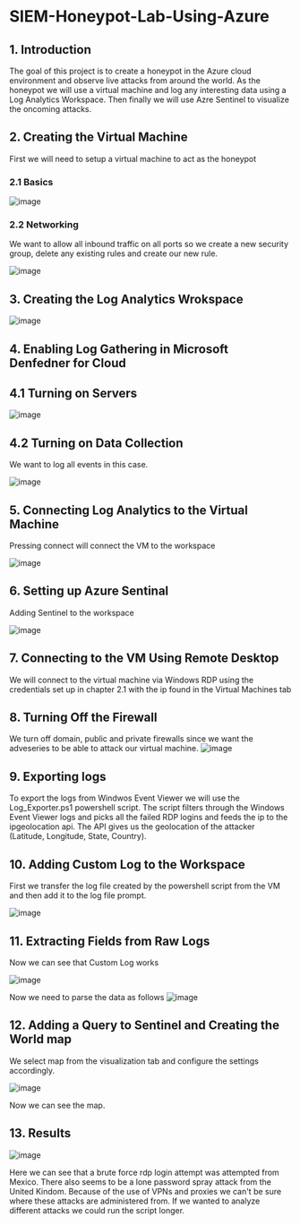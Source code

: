 # SIEM-Honeypot-Lab-Using-Azure
## 1. Introduction
The goal of this project is to create a honeypot in the Azure cloud environment and observe live attacks from around the world. As the honeypot we will use a virtual machine and log any interesting data using a Log Analytics Workspace. Then finally we will use Azre Sentinel to visualize the oncoming attacks.

## 2. Creating the Virtual Machine
First we will need to setup a virtual machine to act as the honeypot

### 2.1 Basics 

![image](https://github.com/m1k4x00/SIEM-Honeypot-Lab-Using-Azure/assets/142576207/94a34509-a361-4ee5-b6c9-6d100bce4296)


### 2.2 Networking
We want to allow all inbound traffic on all ports so we create a new security group, delete any existing rules and create our new rule.

![image](https://github.com/m1k4x00/SIEM-Honeypot-Lab-Using-Azure/assets/142576207/a8bb350a-3228-4352-918c-b5cdb1c191c2)


## 3. Creating the Log Analytics Wrokspace

![image](https://github.com/m1k4x00/SIEM-Honeypot-Lab-Using-Azure/assets/142576207/2d5a94fe-4d93-41c1-919b-522104cb2464)


## 4. Enabling Log Gathering in Microsoft Denfedner for Cloud

## 4.1 Turning on Servers

![image](https://github.com/m1k4x00/SIEM-Honeypot-Lab-Using-Azure/assets/142576207/3c810335-8c71-43b0-a48e-961da5ff01c1)


## 4.2 Turning on Data Collection
We want to log all events in this case.

![image](https://github.com/m1k4x00/SIEM-Honeypot-Lab-Using-Azure/assets/142576207/9431e758-7c39-47b2-aa90-c19af86ea1fb)


## 5. Connecting Log Analytics to the Virtual Machine
Pressing connect will connect the VM to the workspace

![image](https://github.com/m1k4x00/SIEM-Honeypot-Lab-Using-Azure/assets/142576207/c084cc90-85a5-46d6-b7aa-5aa6d135411b)


## 6. Setting up Azure Sentinal
Adding Sentinel to the workspace

![image](https://github.com/m1k4x00/SIEM-Honeypot-Lab-Using-Azure/assets/142576207/634b6d57-d8b7-436a-b41b-ce9e3d268de7)


## 7. Connecting to the VM Using Remote Desktop
We will connect to the virtual machine via Windows RDP using the credentials set up in chapter 2.1 with the ip found in the Virtual Machines tab

## 8. Turning Off the Firewall
We turn off domain, public and private firewalls since we want the adveseries to be able to attack our virtual machine.
![image](https://github.com/m1k4x00/SIEM-Honeypot-Lab-Using-Azure/assets/142576207/ed480b51-10b1-43e0-b9ce-c65593877adc)


## 9. Exporting logs
To export the logs from Windwos Event Viewer we will use the Log_Exporter.ps1 powershell script. The script filters through the Windows Event Viewer logs and picks all the failed RDP logins and feeds the ip to the ipgeolocation api. The API gives us the geolocation of the attacker (Latitude, Longitude, State, Country).

## 10. Adding Custom Log to the Workspace
First we transfer the log file created by the powershell script from the VM and then add it to the log file prompt. 

![image](https://github.com/m1k4x00/SIEM-Honeypot-Lab-Using-Azure/assets/142576207/242bf813-6a95-4057-ace0-d50f668b0631)


## 11. Extracting Fields from Raw Logs
Now we can see that Custom Log works

![image](https://github.com/m1k4x00/SIEM-Honeypot-Lab-Using-Azure/assets/142576207/a9b5f261-cf88-43c9-84d9-7722bf15fa7d)


Now we need to parse the data as follows
![image](https://github.com/m1k4x00/SIEM-Honeypot-Lab-Using-Azure/assets/142576207/ff152367-ab8a-4870-afeb-282e9a05360d)


## 12. Adding a Query to Sentinel and Creating the World map
We select map from the visualization tab and configure the settings accordingly. 

![image](https://github.com/m1k4x00/SIEM-Honeypot-Lab-Using-Azure/assets/142576207/0c387161-aa55-4d68-a939-94e71b4215c2)


Now we can see the map.

## 13. Results
![image](https://github.com/m1k4x00/SIEM-Honeypot-Lab-Using-Azure/assets/142576207/2650e015-c9c0-49a8-8a4d-a840af5a569e)


Here we can see that a brute force rdp login attempt was attempted from Mexico. There also seems to be a lone password spray attack from the United Kindom. Because of the use of VPNs and proxies we can't be sure where these attacks are administered from. If we wanted to analyze different attacks we could run the script longer.


